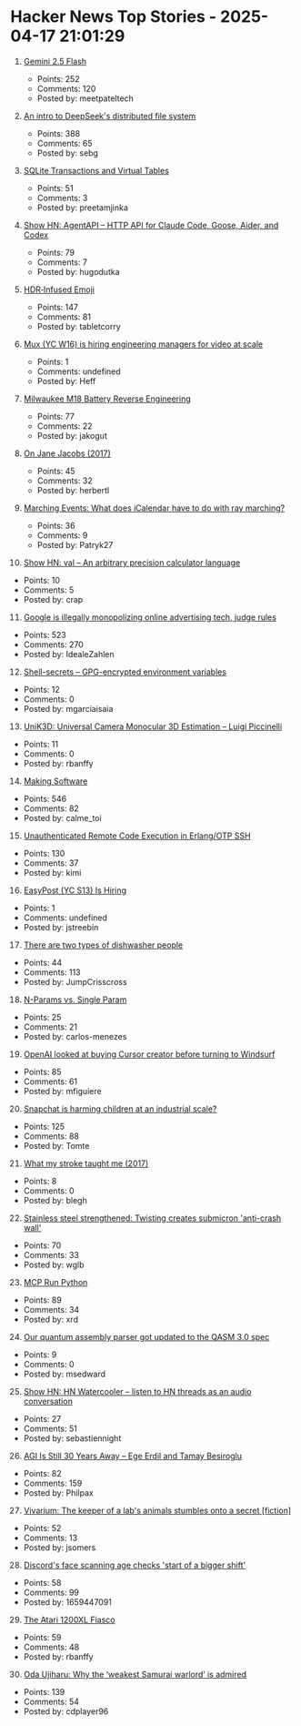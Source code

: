 # Hacker News Top Stories - 2025-04-17 21:01:29

1. [Gemini 2.5 Flash](https://developers.googleblog.com/en/start-building-with-gemini-25-flash/)
   - Points: 252
   - Comments: 120
   - Posted by: meetpateltech

2. [An intro to DeepSeek's distributed file system](https://maknee.github.io/blog/2025/3FS-Performance-Journal-1/)
   - Points: 388
   - Comments: 65
   - Posted by: sebg

3. [SQLite Transactions and Virtual Tables](https://misfra.me/2025/sqlite-transactions-and-virtual-tables/)
   - Points: 51
   - Comments: 3
   - Posted by: preetamjinka

4. [Show HN: AgentAPI – HTTP API for Claude Code, Goose, Aider, and Codex](https://github.com/coder/agentapi)
   - Points: 79
   - Comments: 7
   - Posted by: hugodutka

5. [HDR‑Infused Emoji](https://sharpletters.net/2025/04/16/hdr-emoji/)
   - Points: 147
   - Comments: 81
   - Posted by: tabletcorry

6. [Mux (YC W16) is hiring engineering managers for video at scale](https://mux.com/jobs?j=em)
   - Points: 1
   - Comments: undefined
   - Posted by: Heff

7. [Milwaukee M18 Battery Reverse Engineering](https://quagmirerepair.com/milwaukee-m18-battery-reverse-engineering)
   - Points: 77
   - Comments: 22
   - Posted by: jakogut

8. [On Jane Jacobs (2017)](https://salmagundi.skidmore.edu/articles/75-on-jane-jacobs)
   - Points: 45
   - Comments: 32
   - Posted by: herbertl

9. [Marching Events: What does iCalendar have to do with ray marching?](https://pwy.io/posts/marching-events/)
   - Points: 36
   - Comments: 9
   - Posted by: Patryk27

10. [Show HN: val – An arbitrary precision calculator language](https://github.com/terror/val)
   - Points: 10
   - Comments: 5
   - Posted by: crap

11. [Google is illegally monopolizing online advertising tech, judge rules](https://www.nytimes.com/2025/04/17/technology/google-ad-tech-antitrust-ruling.html)
   - Points: 523
   - Comments: 270
   - Posted by: IdealeZahlen

12. [Shell-secrets – GPG-encrypted environment variables](https://github.com/waj/shell-secrets)
   - Points: 12
   - Comments: 0
   - Posted by: mgarciaisaia

13. [UniK3D: Universal Camera Monocular 3D Estimation – Luigi Piccinelli](https://lpiccinelli-eth.github.io/pub/unik3d/)
   - Points: 11
   - Comments: 0
   - Posted by: rbanffy

14. [Making Software](https://www.makingsoftware.com/)
   - Points: 546
   - Comments: 82
   - Posted by: calme_toi

15. [Unauthenticated Remote Code Execution in Erlang/OTP SSH](https://nvd.nist.gov/vuln/detail/CVE-2025-32433)
   - Points: 130
   - Comments: 37
   - Posted by: kimi

16. [EasyPost (YC S13) Is Hiring](https://www.easypost.com/careers)
   - Points: 1
   - Comments: undefined
   - Posted by: jstreebin

17. [There are two types of dishwasher people](https://www.theatlantic.com/family/archive/2025/04/how-to-load-dishwasher/682425/)
   - Points: 44
   - Comments: 113
   - Posted by: JumpCrisscross

18. [N-Params vs. Single Param](https://www.carlos-menezes.com/single-param-functions/)
   - Points: 25
   - Comments: 21
   - Posted by: carlos-menezes

19. [OpenAI looked at buying Cursor creator before turning to Windsurf](https://www.cnbc.com/2025/04/17/openai-looked-at-cursor-before-considering-deal-with-rival-windsurf.html)
   - Points: 85
   - Comments: 61
   - Posted by: mfiguiere

20. [Snapchat is harming children at an industrial scale?](https://www.afterbabel.com/p/industrial-scale-snapchat)
   - Points: 125
   - Comments: 88
   - Posted by: Tomte

21. [What my stroke taught me (2017)](https://nautil.us/what-my-stroke-taught-me-236544/)
   - Points: 8
   - Comments: 0
   - Posted by: blegh

22. [Stainless steel strengthened: Twisting creates submicron 'anti-crash wall'](https://techxplore.com/news/2025-04-stainless-steel-technique-submicron-anti.html)
   - Points: 70
   - Comments: 33
   - Posted by: wglb

23. [MCP Run Python](https://github.com/pydantic/pydantic-ai/tree/main/mcp-run-python)
   - Points: 89
   - Comments: 34
   - Posted by: xrd

24. [Our quantum assembly parser got updated to the QASM 3.0 spec](https://arxiv.org/abs/2412.12578)
   - Points: 9
   - Comments: 0
   - Posted by: msedward

25. [Show HN: HN Watercooler – listen to HN threads as an audio conversation](https://onetake-ai.github.io/hackernews-watercooler/)
   - Points: 27
   - Comments: 51
   - Posted by: sebastiennight

26. [AGI Is Still 30 Years Away – Ege Erdil and Tamay Besiroglu](https://www.dwarkesh.com/p/ege-tamay)
   - Points: 82
   - Comments: 159
   - Posted by: Philpax

27. [Vivarium: The keeper of a lab's animals stumbles onto a secret [fiction]](https://jsomers.net/vivarium/)
   - Points: 52
   - Comments: 13
   - Posted by: jsomers

28. [Discord's face scanning age checks 'start of a bigger shift'](https://www.bbc.com/news/articles/cjr75wypg0vo)
   - Points: 58
   - Comments: 99
   - Posted by: 1659447091

29. [The Atari 1200XL Fiasco](https://www.goto10retro.com/p/the-atari-1200xl-fiasco)
   - Points: 59
   - Comments: 48
   - Posted by: rbanffy

30. [Oda Ujiharu: Why the ‘weakest Samurai warlord’ is admired](https://www.tokyoweekender.com/art_and_culture/japanese-culture/oda-ujiharu-the-weakest-samurai-warlord/)
   - Points: 139
   - Comments: 54
   - Posted by: cdplayer96

